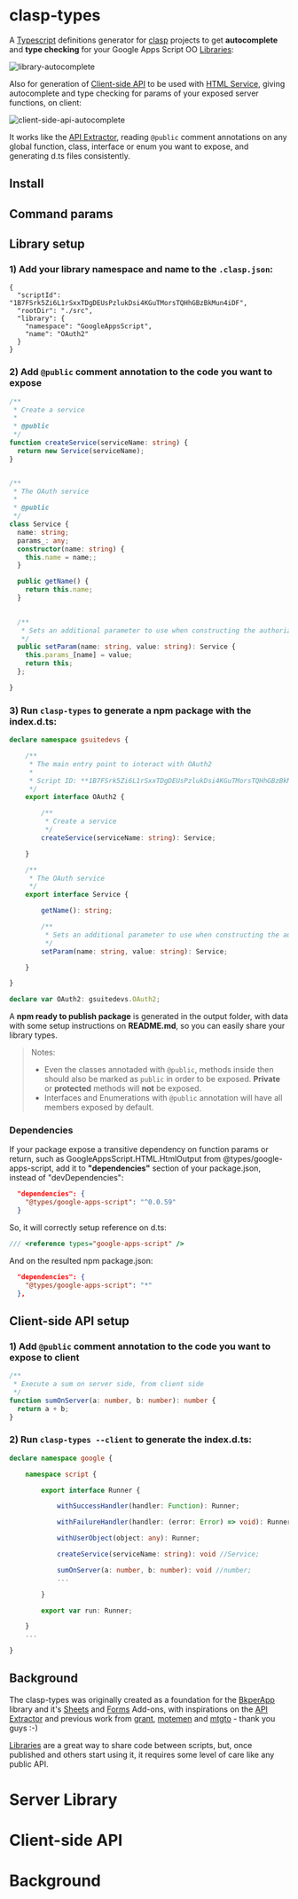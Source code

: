 [BkperApp]: https://github.com/bkper/bkper-app
[API Extractor]: https://api-extractor.com/
[grant]: https://github.com/grant/google-apps-script-dts
[motemen]: https://github.com/motemen/dts-google-apps-script
[mtgto]: https://github.com/mtgto/dts-google-apps-script-advanced
[Sheets]: https://chrome.google.com/webstore/detail/bkper-sheets/cgjnibofbefehaeeadeomaffglgfpkfl?hl=en
[Forms]: https://chrome.google.com/webstore/detail/bkper-forms/hfhnjepoehncolldclpdddgccibbpeda
[HTML Service]: https://developers.google.com/apps-script/guides/html/communication
[Libraries]: https://developers.google.com/apps-script/guides/libraries
[library]: https://developers.google.com/apps-script/guides/libraries
[Client-side API]: https://developers.google.com/apps-script/guides/html/reference/run
[clasp]: https://github.com/google/clasp
[Typescript]: https://github.com/google/clasp/blob/master/docs/typescript.md

# clasp-types

A [Typescript] definitions generator for [clasp] projects to get **autocomplete** and **type checking** for your Google Apps Script OO [Libraries]:

![library-autocomplete](https://raw.githubusercontent.com/maelcaldas/clasp-types/master/imgs/library-autocomplete.png)

Also for generation of [Client-side API] to be used with [HTML Service], giving autocomplete and type checking for params of your exposed server functions, on client:

![client-side-api-autocomplete](https://raw.githubusercontent.com/maelcaldas/clasp-types/master/imgs/client-side-api-autocomplete.png)

It works like the [API Extractor], reading ```@public``` comment annotations on any global function, class, interface or enum you want to expose, and generating d.ts files consistently.

## Install

## Command params



## Library setup


### 1) Add your library **namespace** and **name** to the ```.clasp.json```:
```
{
  "scriptId": "1B7FSrk5Zi6L1rSxxTDgDEUsPzlukDsi4KGuTMorsTQHhGBzBkMun4iDF",
  "rootDir": "./src",
  "library": {
    "namespace": "GoogleAppsScript",
    "name": "OAuth2"
  }
}
```

### 2) Add ```@public``` comment annotation to the code you want to expose

```ts
/**
 * Create a service
 * 
 * @public
 */
function createService(serviceName: string) {
  return new Service(serviceName);
}


/**
 * The OAuth service
 * 
 * @public
 */
class Service {
  name: string;
  params_: any;
  constructor(name: string) {
    this.name = name;;
  }

  public getName() {
    return this.name;
  }
  

  /**
   * Sets an additional parameter to use when constructing the authorization URL.
   */
  public setParam(name: string, value: string): Service {
    this.params_[name] = value;
    return this;
  };

}
```

### 3) Run ```clasp-types``` to generate a **npm package** with the index.d.ts:

```ts
declare namespace gsuitedevs {

    /**
     * The main entry point to interact with OAuth2
     *
     * Script ID: **1B7FSrk5Zi6L1rSxxTDgDEUsPzlukDsi4KGuTMorsTQHhGBzBkMun4iDF**
     */
    export interface OAuth2 {

        /**
         * Create a service
         */
        createService(serviceName: string): Service;

    }

    /**
     * The OAuth service
     */
    export interface Service {

        getName(): string;

        /**
         * Sets an additional parameter to use when constructing the authorization URL.
         */
        setParam(name: string, value: string): Service;

    }

}

declare var OAuth2: gsuitedevs.OAuth2;
```

A **npm ready to publish package** is generated in the output folder, with data with some setup instructions on **README.md**, so you can easily share your library types.

> Notes: 
> - Even the classes annotaded with ```@public```, methods inside then should also be marked as ```public``` in order to be exposed. **Private** or **protected** methods will **not** be exposed. 
> - Interfaces and Enumerations with ```@public``` annotation will have all members exposed by default.

### Dependencies

If your package expose a transitive dependency on function params or return, such as GoogleAppsScript.HTML.HtmlOutput from @types/google-apps-script, add it to **"dependencies"** section of your package.json, instead of "devDependencies":
```json
  "dependencies": {
    "@types/google-apps-script": "^0.0.59"
  }
```
So, it will correctly setup reference on d.ts:

 ```ts
 /// <reference types="google-apps-script" />
 ```
And on the resulted npm package.json:
```json
  "dependencies": {
    "@types/google-apps-script": "*"
  },
```




## Client-side API setup

### 1) Add ```@public``` comment annotation to the code you want to expose to client
```ts
/**
 * Execute a sum on server side, from client side
 */
function sumOnServer(a: number, b: number): number {
  return a + b;
}
```

### 2) Run ```clasp-types --client``` to generate the index.d.ts:

```ts
declare namespace google {

    namespace script {

        export interface Runner {

            withSuccessHandler(handler: Function): Runner;

            withFailureHandler(handler: (error: Error) => void): Runner;

            withUserObject(object: any): Runner;

            createService(serviceName: string): void //Service;

            sumOnServer(a: number, b: number): void //number;
            ...

        }

        export var run: Runner;

    }
    ...

}
```


## Background

The clasp-types was originally created as a foundation for the [BkperApp] library and it's [Sheets] and [Forms] Add-ons, with inspirations on the [API Extractor] and previous work from [grant], [motemen] and [mtgto] - thank you guys :-)

[Libraries] are a great way to share code between scripts, but, once published and others start using it, it requires some level of care like any public API. 

# Server Library

# Client-side API

# Background